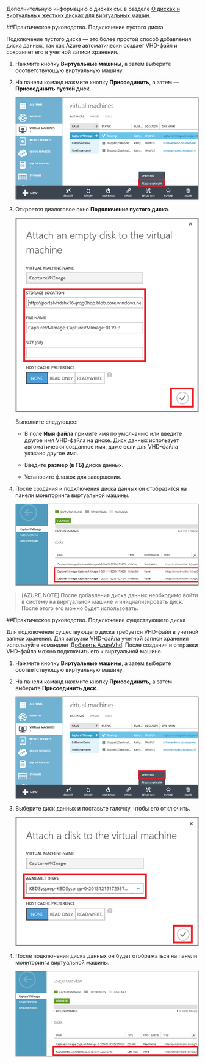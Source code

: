 
Дополнительную информацию о дисках см. в разделе [О дисках и виртуальных жестких дисках для виртуальных машин](virtual-machines-linux-about-disks-vhds.md).

##<a id="attachempty"></a>Практическое руководство. Подключение пустого диска

Подключение пустого диска — это более простой способ добавления диска данных, так как Azure автоматически создает VHD-файл и сохраняет его в учетной записи хранения.

1. Нажмите кнопку **Виртуальные машины**, а затем выберите соответствующую виртуальную машину.

2. На панели команд нажмите кнопку **Присоединить**, а затем — **Присоединить пустой диск**.


	![Подключение пустого диска](./media/howto-attach-disk-windows-linux/AttachEmptyDisk.png)

3.	Откроется диалоговое окно **Подключение пустого диска**.


	![Присоединить новый пустой диск](./media/howto-attach-disk-windows-linux/AttachEmptyDetail.png)


	Выполните следующее:

	- В поле **Имя файла** примите имя по умолчанию или введите другое имя VHD-файла на диске. Диск данных использует автоматически созданное имя, даже если для VHD-файла указано другое имя.

	- Введите **размер (в ГБ)** диска данных.

	- Установите флажок для завершения.

4.	После создания и подключения диска данных он отобразится на панели мониторинга виртуальной машины.

	![Пустой диск данных успешно подключен](./media/howto-attach-disk-windows-linux/AttachEmptySuccess.png)

> [AZURE.NOTE] После добавления диска данных необходимо войти в систему на виртуальной машине и инициализировать диск. После этого его можно будет использовать.


##<a id="attachexisting"></a>Практическое руководство. Подключение существующего диска

Для подключения существующего диска требуется VHD-файл в учетной записи хранения. Для загрузки VHD-файла учетной записи хранения используйте командлет [Добавить AzureVhd](https://msdn.microsoft.com/library/azure/dn495173.aspx). После создания и отправки VHD-файла можно подключить его к виртуальной машине.

1. Нажмите кнопку **Виртуальные машины**, а затем выберите соответствующую виртуальную машину.

2. На панели команд нажмите кнопку **Присоединить**, а затем выберите **Присоединить диск**.


	![Присоединение диска данных](./media/howto-attach-disk-windows-linux/AttachExistingDisk.png)


3. Выберите диск данных и поставьте галочку, чтобы его отключить.

	![Введите сведения о диске данных](./media/howto-attach-disk-windows-linux/AttachExistingDetail.png)

4.	После подключения диска данных он будет отображаться на панели мониторинга виртуальной машины.


	![Диск данных успешно подключен](./media/howto-attach-disk-windows-linux/AttachExistingSuccess.png)

<!---HONumber=AcomDC_0323_2016-->